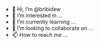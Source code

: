 - 👋 Hi, I’m @bribidew
- 👀 I’m interested in ...
- 🌱 I’m currently learning ...
- 💞️ I’m looking to collaborate on ...
- 📫 How to reach me ...

<!---
bribidew/bribidew is a ✨ special ✨ repository because its `README.md` (this file) appears on your GitHub profile.
You can click the Preview link to take a look at your changes.
--->
